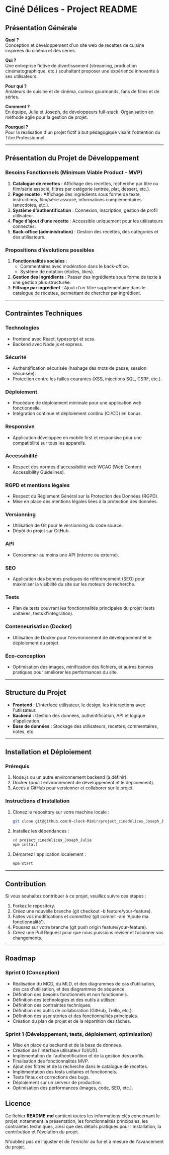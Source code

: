 # Ciné Délices - Project README

## Présentation Générale

**Quoi ?**  
Conception et développement d'un site web de recettes de cuisine inspirées du cinéma et des séries.

**Qui ?**  
Une entreprise fictive de divertissement (streaming, production cinématographique, etc.) souhaitant proposer une expérience innovante à ses utilisateurs.

**Pour qui ?**  
Amateurs de cuisine et de cinéma, curieux gourmands, fans de films et de séries.

**Comment ?**  
En équipe, Julie et Joseph, de développeurs full-stack. Organisation en méthode agile pour la gestion de projet.

**Pourquoi ?**  
Pour la réalisation d'un projet fictif à but pédagogique visant l'obtention du Titre Professionnel.

---

## Présentation du Projet de Développement

### Besoins Fonctionnels (Minimum Viable Product - MVP)

1. **Catalogue de recettes** : Affichage des recettes, recherche par titre ou film/série associé, filtres par catégorie (entrée, plat, dessert, etc.).
2. **Page recette** : Affichage des ingrédients sous forme de texte, instructions, film/série associé, informations complémentaires (anecdotes, etc.).
3. **Système d'authentification** : Connexion, inscription, gestion de profil utilisateur.
4. **Page d’ajout d’une recette** : Accessible uniquement pour les utilisateurs connectés.
5. **Back-office (administration)** : Gestion des recettes, des catégories et des utilisateurs.

### Propositions d’évolutions possibles

1. **Fonctionnalités sociales** :
   - Commentaires avec modération dans le back-office.
   - Système de notation (étoiles, likes).
2. **Gestion des ingrédients** : Passer des ingrédients sous forme de texte à une gestion plus structurée.
3. **Filtrage par ingrédient** : Ajout d'un filtre supplémentaire dans le catalogue de recettes, permettant de chercher par ingrédient.

---

## Contraintes Techniques

### Technologies
- frontend avec React, typescript et scss.
- Backend avec Node.js et express.

### Sécurité
- Authentification sécurisée (hashage des mots de passe, session sécurisée).
- Protection contre les failles courantes (XSS, injections SQL, CSRF, etc.).

### Déploiement
- Procédure de déploiement minimale pour une application web fonctionnelle.
- Intégration continue et déploiement continu (CI/CD) en bonus.

### Responsive
- Application développée en mobile first et responsive pour une compatibilité sur tous les appareils.

### Accessibilité
- Respect des normes d'accessibilité web WCAG (Web Content Accessibility Guidelines).

### RGPD et mentions légales
- Respect du Règlement Général sur la Protection des Données (RGPD).
- Mise en place des mentions légales liées à la protection des données.

### Versionning
- Utilisation de Git pour le versionning du code source.
- Dépôt du projet sur GitHub.

### API
- Consommer au moins une API (interne ou externe).

### SEO
- Application des bonnes pratiques de référencement (SEO) pour maximiser la visibilité du site sur les moteurs de recherche.

### Tests
- Plan de tests couvrant les fonctionnalités principales du projet (tests unitaires, tests d'intégration).

### Conteneurisation (Docker)
- Utilisation de Docker pour l'environnement de développement et le déploiement du projet.

### Éco-conception
- Optimisation des images, minification des fichiers, et autres bonnes pratiques pour améliorer les performances du site.

---

## Structure du Projet

- **Frontend** : L'interface utilisateur, le design, les interactions avec l'utilisateur.
- **Backend** : Gestion des données, authentification, API et logique d’application.
- **Base de données** : Stockage des utilisateurs, recettes, commentaires, notes, etc.

---

## Installation et Déploiement

### Prérequis

1. Node.js ou un autre environnement backend (à définir).
2. Docker (pour l’environnement de développement et le déploiement).
3. Accès à GitHub pour versionner et collaborer sur le projet.

### Instructions d'Installation

1. Clonez le repository sur votre machine locale :
   ```bash
   git clone git@github.com:O-clock-Mimir/project_cinedelices_Joseph_Julie.git
   ```
2. Installez les dépendances :
   ```bash
   cd project_cinedelices_Joseph_Julie
   npm install
   ```
3. Démarrez l'application localement :
   ```bash
   npm start
   ```
---

## Contribution
Si vous souhaitez contribuer à ce projet, veuillez suivre ces étapes :

1. Forkez le repository.
2. Créez une nouvelle branche (git checkout -b feature/your-feature).
3. Faites vos modifications et committez (git commit -am 'Ajoute ma fonctionnalité').
4. Poussez sur votre branche (git push origin feature/your-feature).
5. Créez une Pull Request pour que nous puissions réviser et fusionner vos changements.

---

## Roadmap

### Sprint 0 (Conception)
- Réalisation du MCD, du MLD, et des diagrammes de cas d'utilisation, des cas d'utilisation, et des diagrammes de séquence.
- Définition des besoins fonctionnels et non fonctionnels.
- Définition des technologies et des outils à utiliser.
- Définition des contraintes techniques.
- Définition des outils de collaboration (GitHub, Trello, etc.).
- Définition des user stories et des fonctionnalités principales.
- Création du plan de projet et de la répartition des tâches.

### Sprint 1 (Développement, tests, déploiement, optimisation)
- Mise en place du backend et de la base de données.
- Création de l'interface utilisateur (UI/UX).
- Implémentation de l'authentification et de la gestion des profils.
- Finalisation des fonctionnalités MVP.
- Ajout des filtres et de la recherche dans le catalogue de recettes.
- Implémentation des tests unitaires et fonctionnels.
- Tests finaux et corrections des bugs.
- Déploiement sur un serveur de production.
- Optimisation des performances (images, code, SEO, etc.).

## Licence


Ce fichier **README.md** contient toutes les informations clés concernant le projet, notamment la présentation, les fonctionnalités principales, les contraintes techniques, ainsi que des détails pratiques pour l'installation, la contribution et l'évolution du projet.

N'oubliez pas de l'ajuster et de l'enrichir au fur et à mesure de l'avancement du projet.
